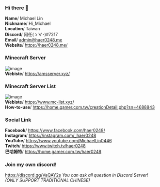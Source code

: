 ### Hi there 👋
**Name**/ Michael Lin<br>
**Nickname**/  Hi_Michael<br>
**Location**/  Taiwan<br>
**Discord**/  阿任(ゝ∀･)#7217<br>
**Email**/  admin@haer0248.me<br>
**Website**/ https://haer0248.me/

### Minecraft Server
![image](https://i.haer0248.me/amsserver/YP1YfD.png)<br>
**Webiste**/ https://amsserver.xyz/

### Minecraft Server List
![image](https://www.mc-list.xyz/assets/fbimg.png)<br>
**Webiste**/ https://www.mc-list.xyz/<br>
**How-to-use**/ https://home.gamer.com.tw/creationDetail.php?sn=4688843

### Social Link

**Facebook**/ https://www.facebook.com/haer0248/<br>
**Instagram**/ https://instagram.com/_haer0248<br>
**YouTube**/ https://www.youtube.com/MichaelLin0446<br>
**Twitch**/ https://www.twitch.tv/haer0248<br>
**巴哈姆特**/ https://home.gamer.com.tw/haer0248

### Join my own discord!

https://discord.gg/VaQAY2s
_You can ask all question in Discord Server! (ONLY SUPPORT TRADITIONAL CHINESE)_
